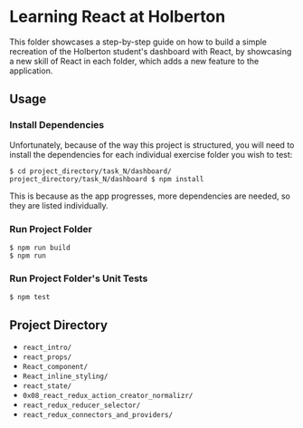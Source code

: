 # Learning React at Holberton
This folder showcases a step-by-step guide on how to build a simple recreation of the Holberton student's dashboard with React, by showcasing a new skill of React in each folder, which adds a new feature to the application.
## Usage
### Install Dependencies
Unfortunately, because of the way this project is structured, you will need to install the dependencies for each individual exercise folder you wish to test:
```
$ cd project_directory/task_N/dashboard/
project_directory/task_N/dashboard $ npm install
```
This is because as the app progresses, more dependencies are needed, so they are listed individually.
### Run Project Folder
```
$ npm run build
$ npm run
```
### Run Project Folder's Unit Tests
```
$ npm test
```
## Project Directory
* ``react_intro/``
* ``react_props/``
* ``React_component/``
* ``React_inline_styling/``
* ``react_state/``
* ``0x08_react_redux_action_creator_normalizr/``
* ``react_redux_reducer_selector/``
* ``react_redux_connectors_and_providers/``
